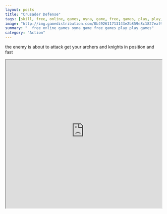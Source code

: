 ```yaml
---
layout: posts
title: "Crusader Defense"
tags: [skill, free, online, games, oyna, game, free, games, play, play, games]
image: "http://img.gamedistribution.com/0b492611713143e2b859e8c1827eaf92.jpg"
summary: "  free online games oyna game free games play play games"
category: "Action"
---
```


the enemy is about to attack get your archers and knights in position and fast

<iframe width="100%" height="480px;" src="http://html5.gamedistribution.com/0b492611713143e2b859e8c1827eaf92/"></iframe>